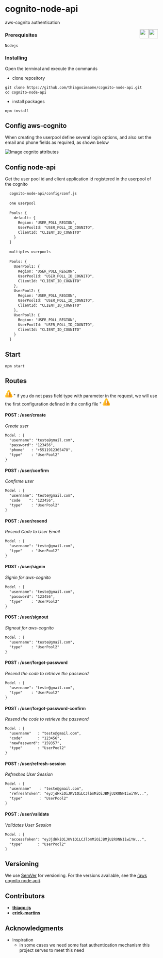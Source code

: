 # cognito-node-api

aws-cognito authentication

<img src="./docs/img/logo_aws_cognito.jpg" width="30" height="30" style="float: right"/> <img src="./docs/img/logo_nodejs.png" width="30" height="30" style="float: right" />

### Prerequisites

```
Nodejs
```

### Installing

Open the terminal and execute the commands

- clone repository

```
git clone https://github.com/thiagosimaome/cognito-node-api.git
cd cognito-node-api
```

- install packages

```
npm install
```

## Config aws-cognito

When creating the userpool define several login options, and also set the email and phone fields as required, as shown below

![Image cognito attributes](./docs/img/model_aws_cognito.png)

## Config node-api

Get the user pool id and client application id registered in the userpool of the cognito

```
  cognito-node-api/config/conf.js

  one userpool

  Pools: {
    default: {
      Region: "USER_POLL_REGION",
      UserPoolId: "USER_POLL_ID_COGNITO",
      ClientId: "CLIENT_ID_COGNITO"
    }
  }

  multiples userpools

  Pools: {
    UserPool1: {
      Region: "USER_POLL_REGION",
      UserPoolId: "USER_POLL_ID_COGNITO",
      ClientId: "CLIENT_ID_COGNITO"
    },
    UserPool2: {
      Region: "USER_POLL_REGION",
      UserPoolId: "USER_POLL_ID_COGNITO",
      ClientId: "CLIENT_ID_COGNITO"
    },
    UserPool3: {
      Region: "USER_POLL_REGION",
      UserPoolId: "USER_POLL_ID_COGNITO",
      ClientId: "CLIENT_ID_COGNITO"
    }
  }

```

## Start

```
npm start
```

## Routes

![Image cognito attributes](./docs/img/complain.png) " if you do not pass field type with parameter in the request, we will use the first configuration defined in the config file " ![Image cognito attributes](./docs/img/complain.png)

#### POST : /user/create

_Create user_

```
Model : {
  "username": "teste@gmail.com",
  "password": "123456",
  "phone"   : "+5511912365478",
  "type"    : "UserPool2"
}

```

#### POST : /user/confirm

_Confirme user_

```
Model : {
  "username": "teste@gmail.com",
  "code    ": "123456",
  "type"    : "UserPool2"
}

```

#### POST : /user/resend

_Resend Code to User Email_

```
Model : {
  "username": "teste@gmail.com",
  "type"    : "UserPool2"
}

```

#### POST : /user/signin

_Signin for aws-cognito_

```
Model : {
  "username": "teste@gmail.com",
  "password": "123456",
  "type"    : "UserPool2"
}

```

#### POST : /user/signout

_Signout for aws-cognito_

```
Model : {
  "username": "teste@gmail.com",
  "type"    : "UserPool2"
}

```

#### POST : /user/forgot-password

_Resend the code to retrieve the password_

```
Model : {
  "username": "teste@gmail.com",
  "type"    : "UserPool2"
}
```

#### POST : /user/forgot-password-confirm

_Resend the code to retrieve the password_

```
Model : {
  "username"   : "teste@gmail.com",
  "code"       : "123456",
  "newPassword": "159357",
  "type"       : "UserPool2"
}
```

#### POST : /user/refresh-session

_Refreshes User Session_

```
Model : {
  "username"   	: "teste@gmail.com",
  "refreshToken": "eyJjdHkiOiJKV1QiLCJlbmMiOiJBMjU2R0NNIiwiYW...",
  "type"       	: "UserPool2"
}
```

#### POST : /user/validate

_Validates User Session_

```
Model : {
  "accessToken": "eyJjdHkiOiJKV1QiLCJlbmMiOiJBMjU2R0NNIiwiYW...",
  "type"       : "UserPool2"
}
```

## Versioning

We use [SemVer](http://semver.org/) for versioning. For the versions available, see the [(aws cognito node api)](https://github.com/your/project/tags).

## Contributors

- [**thiago-js**](https://github.com/thiago-js)
- [**erick-martins**](https://github.com/erick-martins)

## Acknowledgments

- Inspiration
  - in some cases we need some fast authentication mechanism this project serves to meet this need
